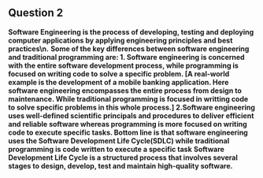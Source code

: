 ## Question 2
**Software Engineering is the process of developing, testing and deploying computer applications by applying engineering principles and best practices\n.**
**Some of the key differences between software engineering and traditional programming are:
        1. Software engineering is concerned with the entire software development process, while programming is focused on writing code to solve a specific problem.
             [A real-world example is the development of a mobile banking application. Here software engineering encompasses the entire process from design to maintenance. While traditional programming is focused in writting code to solve specific problems in this whole process.]
        2.Software engineering uses well-defined scientific principals and procedures to deliver efficient and reliable software whereas programming is more focused on writing code to execute specific tasks.
   Bottom line is that software engineering uses the Software Development Life Cycle(SDLC) while traditional programming is code written to execute a specific task**
**Software Development Life Cycle is a structured process that involves several stages to design, develop, test and maintain high-quality software.**
